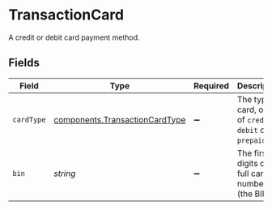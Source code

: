 # TransactionCard

A credit or debit card payment method.


## Fields

| Field                                                                            | Type                                                                             | Required                                                                         | Description                                                                      | Example                                                                          |
| -------------------------------------------------------------------------------- | -------------------------------------------------------------------------------- | -------------------------------------------------------------------------------- | -------------------------------------------------------------------------------- | -------------------------------------------------------------------------------- |
| `cardType`                                                                       | [components.TransactionCardType](../../models/components/transactioncardtype.md) | :heavy_minus_sign:                                                               | The type of card, one of `credit`, `debit` or `prepaid`.                         | credit                                                                           |
| `bin`                                                                            | *string*                                                                         | :heavy_minus_sign:                                                               | The first 6 digits of the full card number (the BIN).                            | 412345                                                                           |